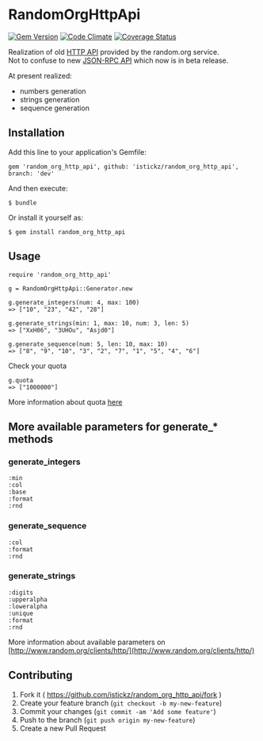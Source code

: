 # RandomOrgHttpApi
[![Gem Version](https://badge.fury.io/rb/random_org_http_api.png)](http://badge.fury.io/rb/random_org_http_api)
[![Code Climate](https://codeclimate.com/github/istickz/random_org_http_api.png)](https://codeclimate.com/github/istickz/random_org_http_api)
[![Coverage Status](https://coveralls.io/repos/istickz/random_org_http_api/badge.png)](https://coveralls.io/r/istickz/random_org_http_api)  

Realization of old [HTTP API](http://www.random.org/clients/http/) provided by the random.org service.  
Not to confuse to new [JSON-RPC API](https://api.random.org/json-rpc/1/) which now is in beta release.

At present realized:  

* numbers generation
* strings generation
* sequence generation


## Installation

Add this line to your application's Gemfile:

    gem 'random_org_http_api', github: 'istickz/random_org_http_api', branch: 'dev'

And then execute:

    $ bundle

Or install it yourself as:

    $ gem install random_org_http_api

## Usage

    require 'random_org_http_api'
    
    g = RandomOrgHttpApi::Generator.new

    g.generate_integers(num: 4, max: 100)
    => ["10", "23", "42", "28"]

    g.generate_strings(min: 1, max: 10, num: 3, len: 5)
    => ["XxH06", "3UHOu", "Asjd0"]

    g.generate_sequence(num: 5, len: 10, max: 10)
    => ["8", "9", "10", "3", "2", "7", "1", "5", "4", "6"]

Check your quota  

    g.quota
    => ["1000000"]
    
More information about quota [here](http://www.random.org/clients/http/)

## More available parameters for generate_* methods

### generate_integers

    :min
    :col
    :base
    :format
    :rnd


### generate_sequence

    :col
    :format
    :rnd

### generate_strings

    :digits
    :upperalpha
    :loweralpha
    :unique
    :format
    :rnd

More information about available parameters on [http://www.random.org/clients/http/](http://www.random.org/clients/http/)

## Contributing

1. Fork it ( https://github.com/istickz/random_org_http_api/fork )
2. Create your feature branch (`git checkout -b my-new-feature`)
3. Commit your changes (`git commit -am 'Add some feature'`)
4. Push to the branch (`git push origin my-new-feature`)
5. Create a new Pull Request
